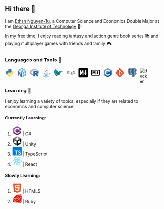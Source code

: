 ## Hi there 👋
I am [Ethan Nguyen-Tu](https://ethannguyen-tu.github.io/), a Computer Science and Economics Double Major at the [Georiga Institute of Technology](https://www.gatech.edu/) 🐝!

In my free time, I enjoy reading fantasy and action genre book series 📚 and playing multiplayer games with friends and family 🎮.

##

### Languages and Tools 🧰
<img align="left" alt="Python" width="30px" style="padding-right:10px;" src="https://github.com/devicons/devicon/blob/master/icons/python/python-original.svg"/>
<img align="left" alt="np" width="30px" style="padding-right:10px;" src="https://github.com/devicons/devicon/blob/master/icons/numpy/numpy-original.svg"/>
<img align="left" alt="R" width="30px" style="padding-right:10px;" src="https://github.com/devicons/devicon/blob/master/icons/r/r-original.svg"/>
<img align="left" alt="Java" width="30px" style="padding-right:10px;" src="https://github.com/devicons/devicon/blob/master/icons/java/java-original.svg"/>
<img align="left" alt="LaTex" width="30px" style="padding-right:10px;" src="https://github.com/EthanNguyen-Tu/EthanNguyen-Tu/blob/main/assets/img/latex-icon.svg#gh-dark-mode-only"/>
<img align="left" alt="LaTex" width="30px" style="padding-right:10px;" src="https://github.com/devicons/devicon/blob/master/icons/latex/latex-original.svg#gh-light-mode-only"/>
<img x="0" y="30" align="left" alt="Markdown" height="30px" width="30px" style="padding-right:10px;" src="https://github.com/EthanNguyen-Tu/EthanNguyen-Tu/blob/main/assets/img/markdown-mark-solid.svg#gh-dark-mode-only"/>
<img align="left" alt="Markdown" width="30px" style="padding-right:10px;" src="https://github.com/devicons/devicon/blob/master/icons/markdown/markdown-original.svg#gh-light-mode-only"/>
<img align="left" alt="C" width="30px" style="padding-right:10px;" src="https://github.com/devicons/devicon/blob/master/icons/c/c-original.svg"/>
<img align="left" alt="Git" width="30px" style="padding-right:10px;" src="https://github.com/devicons/devicon/blob/master/icons/git/git-original.svg"/>
<img align="left" alt="postgre" width="30px" style="padding-right:10px;" src="https://github.com/devicons/devicon/blob/master/icons/postgresql/postgresql-original.svg"/>
<img align="left" alt="docker" width="30px" style="padding-right:10px;" src="https://cdn.jsdelivr.net/gh/devicons/devicon/icons/docker/docker-original.svg"/>
<br><br>

##

### Learning 🌱
I enjoy learning a variety of topics, especially if they are related to economics and computer science!

#### Currently Learning:
<ol>
  <li><img alt="C#" width="30px" src="https://github.com/devicons/devicon/blob/master/icons/csharp/csharp-original.svg"/> | C#</li>
  <li><img alt="Unity" width="30px" src="https://github.com/devicons/devicon/blob/master/icons/unity/unity-original.svg"/> | Unity</li>
  <li><img alt="typescript" width="30px" src="https://github.com/devicons/devicon/blob/master/icons/typescript/typescript-original.svg"/> | TypeScript</li>
  <li><img alt="react" width="30px" src="https://github.com/devicons/devicon/blob/master/icons/react/react-original.svg"/> | React</li>
</ol>

#### Slowly Learning:
<ol>
  <li><img alt="HTML5" width="30px" src="https://github.com/devicons/devicon/blob/master/icons/html5/html5-original.svg"/> | HTML5</li>
  <li><img alt="Ruby" width="30px" src="https://github.com/devicons/devicon/blob/master/icons/ruby/ruby-plain.svg"/> | Ruby</li>
</ol>
